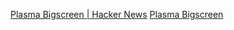 
[Plasma Bigscreen | Hacker News](https://news.ycombinator.com/item?id=32859256)
[Plasma Bigscreen](https://plasma-bigscreen.org/)
